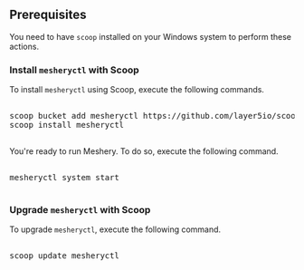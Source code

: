 ## Prerequisites

You need to have `scoop` installed on your Windows system to perform these actions.

### Install `mesheryctl` with Scoop

To install `mesheryctl` using Scoop, execute the following commands.

<pre class="codeblock-pre"><div class="codeblock">
<div class="clipboardjs">scoop bucket add mesheryctl https://github.com/layer5io/scoop-bucket.git
scoop install mesheryctl</div></div>
</pre>

You're ready to run Meshery. To do so, execute the following command.

<pre class="codeblock-pre"><div class="codeblock">
<div class="clipboardjs">mesheryctl system start</div></div>
</pre>

### Upgrade `mesheryctl` with Scoop

To upgrade `mesheryctl`, execute the following command.

<pre class="codeblock-pre"><div class="codeblock">
<div class="clipboardjs">scoop update mesheryctl</div></div>
</pre>
